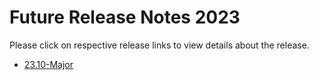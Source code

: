 Future Release Notes 2023
=========================

Please click on respective release links to view details about the release.

- [23.10-Major](./?path=docs/release-notes/Future-Release-Notes/2023/23.10.md) 
